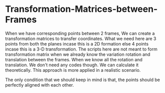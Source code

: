 # Transformation-Matrices-between-Frames
When we have corresponding points between 2 frames, We can create a transformation matrices to transfer coordinates.
What we need here are 3 points from both the planes incase this is a 2D formation else 4 points incase this is a 3-D transformation.
The scripts here are not meant to form transformation matrix when we already know the variation rotation and translation between the frames.
When we know all the rotation and translation. We don't need any codes though. We can calculate it theoretically. This approach is more applied in a realistic scenario.

The only condition that we should keep in mind is that, the points should be perfectly aligned with each other.
